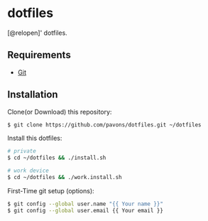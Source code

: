# dotfiles

[@relopen]' dotfiles.

## Requirements

- [Git]

## Installation

Clone(or Download) this repository:
``` sh
$ git clone https://github.com/pavons/dotfiles.git ~/dotfiles
```

Install this dotfiles:
``` sh
# private
$ cd ~/dotfiles && ./install.sh

# work device
$ cd ~/dotfiles && ./work.install.sh
```

First-Time git setup (options):
``` sh
$ git config --global user.name "{{ Your name }}"
$ git config --global user.email {{ Your email }}
```

[@relomote]: https://github.com/relomote

[Git]: http://git-scm.com
